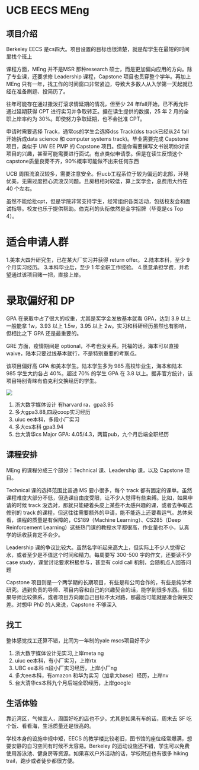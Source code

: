 
# UCB EECS MEng

## 项目介绍



Berkeley EECS 是cs四大。项目设置的目标也很清楚，就是帮学生在最短的时间里找个班上

课程方面，MEng 并不是MSR 那种research 硕士，而是更加偏向应用的方向。除了专业课，还要求修 Leadership 课程，Capstone 项目也贯穿整个学年。再加上 MEng 只有一年，找工作的时间窗口非常紧迫，导致大多数人从入学第一天起就已经在准备刷题、投简历了。

往年可能存在通过撒泼打滚求情延期的情况，但至少 24 年fall开始，已不再允许通过延期获得 CPT 进行实习并争取转正。据在读生提供的数据，25 年 2 月的全职上岸率约为 30%。即使努力争取延期，也不会批准 CPT。


申请时需要选择 Track，通常cs的学生会选择dss Track(dss track已经从24 fall开始拆成data science 和 computer systems track)。毕业需要完成 Capstone 项目，类似于 UW EE PMP 的 Capstone 项目。但是你需要撰写文书说明你对该项目的兴趣，甚至可能需要进行面试。有点类似申请季。但是在读生反馈这个capstone质量良莠不齐，90%概率可能做不出来任何东西


UCB 周围流浪汉较多，需要注意安全。但ucb工程系位于较为偏远的北部，环境优美，无需过度担心流浪汉问题。且房租相对较低，算上奖学金，总费用大约在 40 个左右。

虽然不能给批cpt，但是学院非常支持学生，经常组织各类活动，包括校友会和面试指导。校友也乐于提供帮助。伯克利的头衔依然是金字招牌（毕竟是cs Top 4）。


# 适合申请人群

1.美本大四升研究生，已在某大厂实习并获得 return offer。
2.陆本本科，至少 9 个月实习经历。
3.本科毕业后，至少 1 年全职工作经验。
4.愿意承担学费，并希望通过该项目赌一把，直接上岸。

# 录取偏好和 DP

GPA 在录取中占了很大的权重，尤其是奖学金发放基本就看 GPA，达到 3.9 以上一般能拿 1w，3.93 以上 1.5w，3.95 以上 2w。实习和科研经历虽然也有影响，但相比之下 GPA 还是最重要的。

GRE 方面，疫情期间是 optional，不考也没关系。托福的话，海本可以直接 waive，陆本只要过线基本就行，不是特别重要的考察点。


该项目偏好高 GPA 和美本学生。陆本学生多为 985 高校毕业生，海本和陆本 985 学生大约各占 40%。超过 70% 的学生 GPA 在 3.8 以上。据非官方统计，该项目特别青睐有伯克利交换经历的学生。

![](/img/ucbeecsundergradu.png)

1. 浙大数字媒体设计 有harvard ra，gpa3.95
2. 多大gpa3.88,四段coop实习经历
3. uiuc ee本科，多段小厂实习
4. 多大cs本科 gpa3.94
5. 台大清华cs Major GPA: 4.05/4.3，两篇pub，九个月后端全职经历



## 课程安排
MEng 的课程分成三个部分：Technical 课、Leadership 课，以及 Capstone 项目。

Technical 课的选择范围比普通 MS 要小很多，每个 track 都有固定的课单。虽然课程难度大部分不低，但选课自由度受限，让不少人觉得有些束缚。比如，如果申请的时候 track 没选对，那就只能硬着头皮上某些不太感兴趣的课，或者去争取选修别的 track 的课程，但这往往需要额外的申请，能不能选上还要看运气。总体来看，课程的质量是有保障的，CS189（Machine Learning）、CS285（Deep Reinforcement Learning）这些热门课的教授水平都很高，作业量也不小，认真学的话收获肯定不会少。

Leadership 课的争议比较大。虽然名字听起来高大上，但实际上不少人觉得它水，或者至少是不值这个时间和精力。每周要写 300-500 字的作文，还要读不少 case study，课堂讨论要求积极参与，甚至有 cold call 机制，会随机点人回答问题

Capstone 项目则是一个两学期的长期项目，有些是和公司合作的，有些是纯学术研究。遇到负责的导师、项目内容和自己的兴趣契合的话，能学到很多东西。但如果导师比较佛系，或者项目方向跟自己目标不太对路，那最后可能就是凑合做完交差。对想申 PhD 的人来说，Capstone 不够深入


##  找工
整体感觉找工还算不错，比同为一年制的yale mscs项目好不少

1. 浙大数字媒体设计无实习,上岸meta ng
2. uiuc ee本科，有小厂实习，上岸rtx
3. UBC ee本科 n段小厂实习经历，上岸小厂ng
4. 多大ee本科，有amazon 和华为实习（加拿大base）经历，上岸nv
5. 台大清华cs本科九个月后端全职经历，上岸google

## 生活体验
靠近湾区，气候宜人，周围好吃的店也不少。尤其是如果有车的话，周末去 SF 吃个饭、看看海，生活质量还是很高的。

学校本身的设施中规中矩，EECS 的教学楼比较老旧，图书馆的座位经常爆满，想要安静的自习空间有时候不太容易。Berkeley 的运动设施还不错，学生可以免费使用游泳池、健身房等资源。如果喜欢户外活动的话，学校附近也有很多 hiking trail，跑步或者徒步都很方便。
